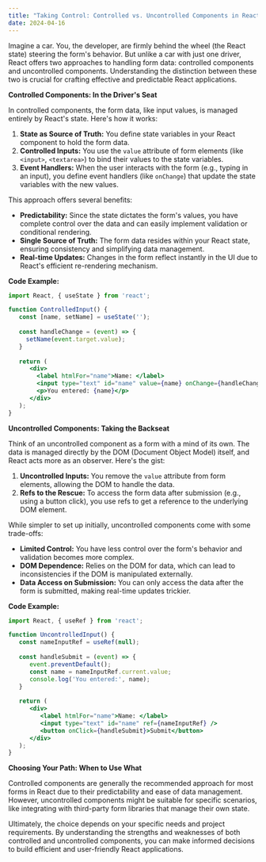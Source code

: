 ```yaml
---
title: "Taking Control: Controlled vs. Uncontrolled Components in React"
date: 2024-04-16
---
```


Imagine a car. You, the developer, are firmly behind the wheel (the React state)
steering the form's behavior. But unlike a car with just one driver, React offers
two approaches to handling form data: controlled components and uncontrolled 
components. Understanding the distinction between these two is crucial for 
crafting effective and predictable React applications.

**Controlled Components: In the Driver's Seat**

In controlled components, the form data, like input values, is managed entirely 
by React's state. Here's how it works:

1. **State as Source of Truth:** You define state variables in your React 
component to hold the form data.
2. **Controlled Inputs:** You use the `value` attribute of form 
elements (like `<input>`, `<textarea>`) to bind their values to the state variables.
3. **Event Handlers:** When the user interacts with the form (e.g., typing 
in an input), you define event handlers (like `onChange`) that update the state variables with the new values.

This approach offers several benefits:

- **Predictability:** Since the state dictates the form's values, you have 
complete control over the data and can easily implement validation or conditional 
rendering.
- **Single Source of Truth:** The form data resides within your React state,
ensuring consistency and simplifying data management.
- **Real-time Updates:** Changes in the form reflect instantly in the UI 
due to React's efficient re-rendering mechanism.

**Code Example:**
```jsx
import React, { useState } from 'react';

function ControlledInput() {
   const [name, setName] = useState('');
   
   const handleChange = (event) => {  
     setName(event.target.value);
   }
   
   return (
      <div>
        <label htmlFor="name">Name: </label>
        <input type="text" id="name" value={name} onChange={handleChange} />
        <p>You entered: {name}</p>
      </div>
   );
}
```

**Uncontrolled Components: Taking the Backseat**

Think of an uncontrolled component as a form with a mind of its own. The data 
is managed directly by the DOM (Document Object Model) itself, and React acts 
more as an observer. Here's the gist:

1. **Uncontrolled Inputs:** You remove the `value` attribute from form elements, 
allowing the DOM to handle the data.
2. **Refs to the Rescue:** To access the form data after submission (e.g., using 
a button click), you use refs to get a reference to the underlying DOM element.

While simpler to set up initially, uncontrolled components come with some 
trade-offs:

- **Limited Control:** You have less control over the form's behavior and 
validation becomes more complex.
- **DOM Dependence:** Relies on the DOM for data, which can lead to 
inconsistencies if the DOM is manipulated externally.
- **Data Access on Submission:** You can only access the data after the form 
is submitted, making real-time updates trickier.

**Code Example:**
```jsx
import React, { useRef } from 'react';

function UncontrolledInput() {
   const nameInputRef = useRef(null);
   
   const handleSubmit = (event) => {
      event.preventDefault();
      const name = nameInputRef.current.value;
      console.log('You entered:', name);
   }
   
   return (
      <div>
         <label htmlFor="name">Name: </label>
         <input type="text" id="name" ref={nameInputRef} />
         <button onClick={handleSubmit}>Submit</button>
      </div>
   );
}
```

**Choosing Your Path: When to Use What**

Controlled components are generally the recommended approach for most 
forms in React due to their predictability and ease of data management. 
However, uncontrolled components might be suitable for specific scenarios, 
like integrating with third-party form libraries that manage their own state.

Ultimately, the choice depends on your specific needs and project requirements. 
By understanding the strengths and weaknesses of both controlled and 
uncontrolled components, you can make informed decisions to build efficient 
and user-friendly React applications.
